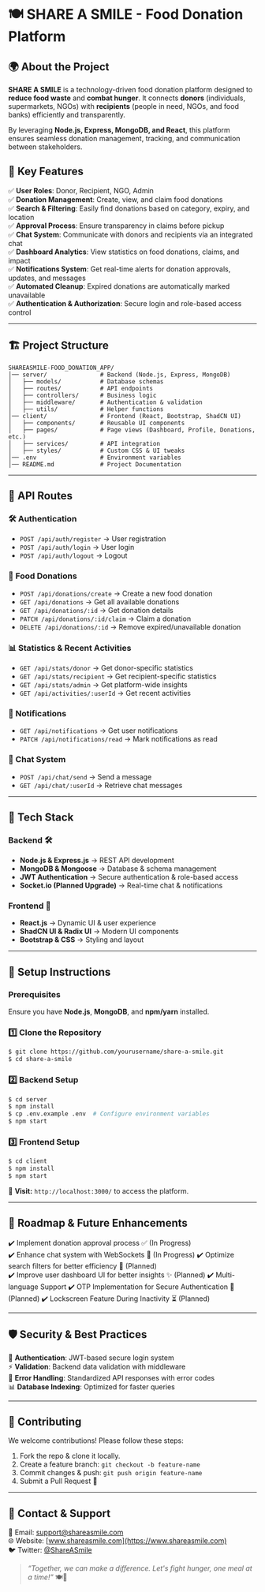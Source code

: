 # 🍽️ SHARE A SMILE - Food Donation Platform

## 🌍 About the Project
**SHARE A SMILE** is a technology-driven food donation platform designed to **reduce food waste** and **combat hunger**. It connects **donors** (individuals, supermarkets, NGOs) with **recipients** (people in need, NGOs, and food banks) efficiently and transparently.

By leveraging **Node.js, Express, MongoDB, and React**, this platform ensures seamless donation management, tracking, and communication between stakeholders.

## 🎯 Key Features
✅ **User Roles**: Donor, Recipient, NGO, Admin  
✅ **Donation Management**: Create, view, and claim food donations  
✅ **Search & Filtering**: Easily find donations based on category, expiry, and location  
✅ **Approval Process**: Ensure transparency in claims before pickup  
✅ **Chat System**: Communicate with donors and recipients via an integrated chat  
✅ **Dashboard Analytics**: View statistics on food donations, claims, and impact  
✅ **Notifications System**: Get real-time alerts for donation approvals, updates, and messages  
✅ **Automated Cleanup**: Expired donations are automatically marked unavailable  
✅ **Authentication & Authorization**: Secure login and role-based access control  

---

## 🏗️ Project Structure
```
SHAREASMILE-FOOD_DONATION_APP/
│── server/               # Backend (Node.js, Express, MongoDB)
│   ├── models/           # Database schemas
│   ├── routes/           # API endpoints
│   ├── controllers/      # Business logic
│   ├── middleware/       # Authentication & validation
│   ├── utils/            # Helper functions
│── client/               # Frontend (React, Bootstrap, ShadCN UI)
│   ├── components/       # Reusable UI components
│   ├── pages/            # Page views (Dashboard, Profile, Donations, etc.)
│   ├── services/         # API integration
│   ├── styles/           # Custom CSS & UI tweaks
│── .env                  # Environment variables
│── README.md             # Project Documentation
```

---

## 🔗 API Routes
### 🛠️ Authentication
- `POST /api/auth/register` → User registration
- `POST /api/auth/login` → User login
- `POST /api/auth/logout` → Logout

### 🍲 Food Donations
- `POST /api/donations/create` → Create a new food donation
- `GET /api/donations` → Get all available donations
- `GET /api/donations/:id` → Get donation details
- `PATCH /api/donations/:id/claim` → Claim a donation
- `DELETE /api/donations/:id` → Remove expired/unavailable donation

### 📊 Statistics & Recent Activities
- `GET /api/stats/donor` → Get donor-specific statistics
- `GET /api/stats/recipient` → Get recipient-specific statistics
- `GET /api/stats/admin` → Get platform-wide insights
- `GET /api/activities/:userId` → Get recent activities

### 📢 Notifications
- `GET /api/notifications` → Get user notifications
- `PATCH /api/notifications/read` → Mark notifications as read

### 💬 Chat System
- `POST /api/chat/send` → Send a message
- `GET /api/chat/:userId` → Retrieve chat messages

---

## 🚀 Tech Stack
### Backend 🛠️
- **Node.js & Express.js** → REST API development
- **MongoDB & Mongoose** → Database & schema management
- **JWT Authentication** → Secure authentication & role-based access
- **Socket.io (Planned Upgrade)** → Real-time chat & notifications

### Frontend 🎨
- **React.js** → Dynamic UI & user experience
- **ShadCN UI & Radix UI** → Modern UI components
- **Bootstrap & CSS** → Styling and layout

---

## 📌 Setup Instructions
### Prerequisites
Ensure you have **Node.js**, **MongoDB**, and **npm/yarn** installed.

### 1️⃣ Clone the Repository
```sh
$ git clone https://github.com/yourusername/share-a-smile.git
$ cd share-a-smile
```

### 2️⃣ Backend Setup
```sh
$ cd server
$ npm install
$ cp .env.example .env  # Configure environment variables
$ npm start
```

### 3️⃣ Frontend Setup
```sh
$ cd client
$ npm install
$ npm start
```

🚀 **Visit:** `http://localhost:3000/` to access the platform.

---

## 🎯 Roadmap & Future Enhancements
✔️ Implement donation approval process ✅ (In Progress)  
✔️ Enhance chat system with WebSockets 🔄 (In Progress) 
✔️ Optimize search filters for better efficiency 📌 (Planned)  
✔️ Improve user dashboard UI for better insights ✨ (Planned)
✔️ Multi-language Support
✔️ OTP Implementation for Secure Authentication 🔐 (Planned)
✔️ Lockscreen Feature During Inactivity ⏳ (Planned)

---

## 🛡️ Security & Best Practices
🔐 **Authentication**: JWT-based secure login system  
⚡ **Validation**: Backend data validation with middleware  
🛑 **Error Handling**: Standardized API responses with error codes  
📊 **Database Indexing**: Optimized for faster queries  

---

## 🤝 Contributing
We welcome contributions! Please follow these steps:
1. Fork the repo & clone it locally.
2. Create a feature branch: `git checkout -b feature-name`
3. Commit changes & push: `git push origin feature-name`
4. Submit a Pull Request 🎉

---

## 📩 Contact & Support
📧 Email: support@shareasmile.com  
🌐 Website: [www.shareasmile.com](https://www.shareasmile.com)  
🐦 Twitter: [@ShareASmile](https://twitter.com/ShareASmile)  

> *“Together, we can make a difference. Let's fight hunger, one meal at a time!”* 🍽️💙

